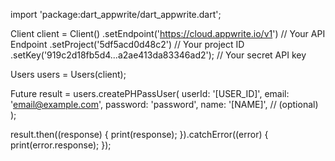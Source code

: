 import 'package:dart_appwrite/dart_appwrite.dart';

Client client = Client()
  .setEndpoint('https://cloud.appwrite.io/v1') // Your API Endpoint
  .setProject('5df5acd0d48c2') // Your project ID
  .setKey('919c2d18fb5d4...a2ae413da83346ad2'); // Your secret API key

Users users = Users(client);

Future result = users.createPHPassUser(
  userId: '[USER_ID]',
  email: 'email@example.com',
  password: 'password',
  name: '[NAME]', // (optional)
);

result.then((response) {
  print(response);
}).catchError((error) {
  print(error.response);
});
